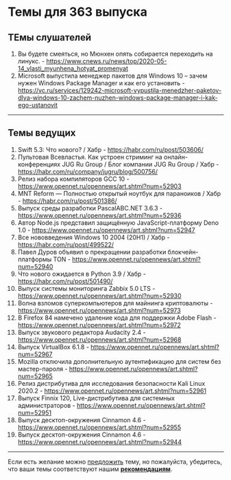 # Темы для 363 выпуска

##  ТЕмы слушателей

1. Вы будете смеяться, но Мюнхен опять собирается переходить на линукс. - https://www.cnews.ru/news/top/2020-05-14_vlasti_myunhena_hotyat_promenyat
1. Microsoft выпустила менеджер пакетов для Windows 10 – зачем нужен Windows Package Manager и как его установить - https://vc.ru/services/129242-microsoft-vypustila-menedzher-paketov-dlya-windows-10-zachem-nuzhen-windows-package-manager-i-kak-ego-ustanovit

---

## Темы ведущих

1. Swift 5.3: Что нового? / Хабр - https://habr.com/ru/post/503606/
1. Пультовая Всевластья. Как устроен стриминг на онлайн-конференциях JUG Ru Group / Блог компании JUG Ru Group / Хабр - https://habr.com/ru/company/jugru/blog/500756/
1. Релиз набора компиляторов GCC 10 - https://www.opennet.ru/opennews/art.shtml?num=52903
1. MNT Reform — Полностью открытый ноутбук для параноиков / Хабр - https://habr.com/ru/post/501386/
1. Выпуск среды разработки PascalABC.NET 3.6.3 - https://www.opennet.ru/opennews/art.shtml?num=52936
1. Автор Node.js представил защищённую JavaScript-платформу Deno 1.0 - https://www.opennet.ru/opennews/art.shtml?num=52947
1. Все нововведения Windows 10 2004 (20H1) / Хабр - https://habr.com/ru/post/499522/
1. Павел Дуров объявил о прекращении разработки блокчейн-платформы TON - https://www.opennet.ru/opennews/art.shtml?num=52940
1. Что нового ожидается в Python 3.9 / Хабр - https://habr.com/ru/post/501490/
1. Выпуск системы мониторинга Zabbix 5.0 LTS - https://www.opennet.ru/opennews/art.shtml?num=52930
1. Волна взломов суперкомпьютеров для майнинга криптовалюты - https://www.opennet.ru/opennews/art.shtml?num=52973
1. В Firefox 84 намечено удаление кода для поддержки Adobe Flash - https://www.opennet.ru/opennews/art.shtml?num=52972
1. Выпуск звукового редактора Audacity 2.4 - https://www.opennet.ru/opennews/art.shtml?num=52968
1. Выпуск VirtualBox 6.1.8 - https://www.opennet.ru/opennews/art.shtml?num=52967
1. Mozilla отключила дополнительную аутентификацию для систем без мастер-пароля - https://www.opennet.ru/opennews/art.shtml?num=52965
1. Релиз дистрибутива для исследования безопасности Kali Linux 2020.2 - https://www.opennet.ru/opennews/art.shtml?num=52961
1. Выпуск Finnix 120, Live-дистрибутива для системных администраторов - https://www.opennet.ru/opennews/art.shtml?num=52951
1. Выпуск десктоп-окружения Cinnamon 4.6 - https://www.opennet.ru/opennews/art.shtml?num=52955
1. Выпуск десктоп-окружения Cinnamon 4.6 - https://www.opennet.ru/opennews/art.shtml?num=52944

---

Если есть желание можно [предложить](themes_from_listeners.md) тему, но пожалуйста, убедитесь, что ваши темы соответствуют нашим **[рекомендациям](Recommendations_for_the_proposed_topics.md)**.
